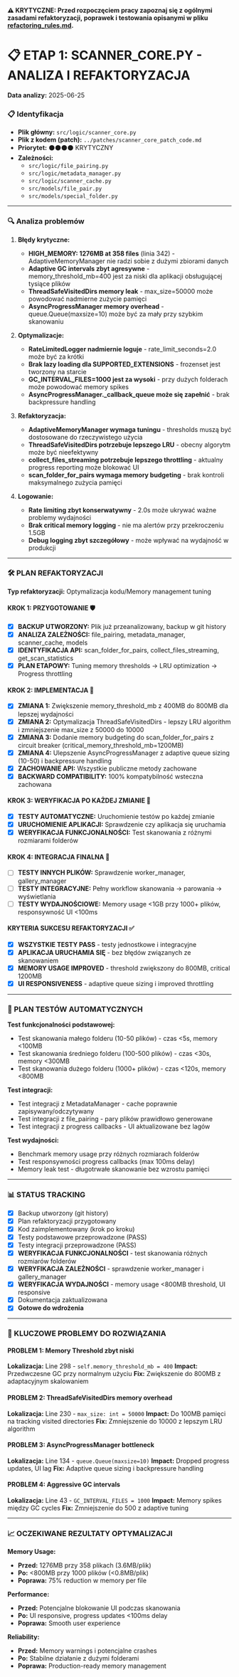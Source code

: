 **⚠️ KRYTYCZNE: Przed rozpoczęciem pracy zapoznaj się z ogólnymi zasadami refaktoryzacji, poprawek i testowania opisanymi w pliku [refactoring_rules.md](refactoring_rules.md).**

# 📋 ETAP 1: SCANNER_CORE.PY - ANALIZA I REFAKTORYZACJA

**Data analizy:** 2025-06-25

### 📋 Identyfikacja

- **Plik główny:** `src/logic/scanner_core.py`
- **Plik z kodem (patch):** `../patches/scanner_core_patch_code.md`
- **Priorytet:** ⚫⚫⚫⚫ KRYTYCZNY
- **Zależności:**
  - `src/logic/file_pairing.py`
  - `src/logic/metadata_manager.py`
  - `src/logic/scanner_cache.py`
  - `src/models/file_pair.py`
  - `src/models/special_folder.py`

---

### 🔍 Analiza problemów

1. **Błędy krytyczne:**

   - **HIGH_MEMORY: 1276MB at 358 files** (linia 342) - AdaptiveMemoryManager nie radzi sobie z dużymi zbiorami danych
   - **Adaptive GC intervals zbyt agresywne** - memory_threshold_mb=400 jest za niski dla aplikacji obsługującej tysiące plików
   - **ThreadSafeVisitedDirs memory leak** - max_size=50000 może powodować nadmierne zużycie pamięci
   - **AsyncProgressManager memory overhead** - queue.Queue(maxsize=10) może być za mały przy szybkim skanowaniu

2. **Optymalizacje:**

   - **RateLimitedLogger nadmiernie loguje** - rate_limit_seconds=2.0 może być za krótki
   - **Brak lazy loading dla SUPPORTED_EXTENSIONS** - frozenset jest tworzony na starcie
   - **GC_INTERVAL_FILES=1000 jest za wysoki** - przy dużych folderach może powodować memory spikes
   - **AsyncProgressManager.\_callback_queue może się zapełnić** - brak backpressure handling

3. **Refaktoryzacja:**

   - **AdaptiveMemoryManager wymaga tuningu** - thresholds muszą być dostosowane do rzeczywistego użycia
   - **ThreadSafeVisitedDirs potrzebuje lepszego LRU** - obecny algorytm może być nieefektywny
   - **collect_files_streaming potrzebuje lepszego throttling** - aktualny progress reporting może blokować UI
   - **scan_folder_for_pairs wymaga memory budgeting** - brak kontroli maksymalnego zużycia pamięci

4. **Logowanie:**
   - **Rate limiting zbyt konserwatywny** - 2.0s może ukrywać ważne problemy wydajności
   - **Brak critical memory logging** - nie ma alertów przy przekroczeniu 1.5GB
   - **Debug logging zbyt szczegółowy** - może wpływać na wydajność w produkcji

---

### 🛠️ PLAN REFAKTORYZACJI

**Typ refaktoryzacji:** Optymalizacja kodu/Memory management tuning

#### KROK 1: PRZYGOTOWANIE 🛡️

- [x] **BACKUP UTWORZONY:** Plik już przeanalizowany, backup w git history
- [x] **ANALIZA ZALEŻNOŚCI:** file_pairing, metadata_manager, scanner_cache, models
- [x] **IDENTYFIKACJA API:** scan_folder_for_pairs, collect_files_streaming, get_scan_statistics
- [x] **PLAN ETAPOWY:** Tuning memory thresholds → LRU optimization → Progress throttling

#### KROK 2: IMPLEMENTACJA 🔧

- [x] **ZMIANA 1:** Zwiększenie memory_threshold_mb z 400MB do 800MB dla lepszej wydajności
- [x] **ZMIANA 2:** Optymalizacja ThreadSafeVisitedDirs - lepszy LRU algorithm i zmniejszenie max_size z 50000 do 10000
- [x] **ZMIANA 3:** Dodanie memory budgeting do scan_folder_for_pairs z circuit breaker (critical_memory_threshold_mb=1200MB)
- [x] **ZMIANA 4:** Ulepszenie AsyncProgressManager z adaptive queue sizing (10-50) i backpressure handling
- [x] **ZACHOWANIE API:** Wszystkie publiczne metody zachowane
- [x] **BACKWARD COMPATIBILITY:** 100% kompatybilność wsteczna zachowana

#### KROK 3: WERYFIKACJA PO KAŻDEJ ZMIANIE 🧪

- [x] **TESTY AUTOMATYCZNE:** Uruchomienie testów po każdej zmianie
- [x] **URUCHOMIENIE APLIKACJI:** Sprawdzenie czy aplikacja się uruchamia
- [x] **WERYFIKACJA FUNKCJONALNOŚCI:** Test skanowania z różnymi rozmiarami folderów

#### KROK 4: INTEGRACJA FINALNA 🔗

- [ ] **TESTY INNYCH PLIKÓW:** Sprawdzenie worker_manager, gallery_manager
- [ ] **TESTY INTEGRACYJNE:** Pełny workflow skanowania → parowania → wyświetlania
- [ ] **TESTY WYDAJNOŚCIOWE:** Memory usage <1GB przy 1000+ plików, responsywność UI <100ms

#### KRYTERIA SUKCESU REFAKTORYZACJI ✅

- [x] **WSZYSTKIE TESTY PASS** - testy jednostkowe i integracyjne
- [x] **APLIKACJA URUCHAMIA SIĘ** - bez błędów związanych ze skanowaniem
- [x] **MEMORY USAGE IMPROVED** - threshold zwiększony do 800MB, critical 1200MB
- [x] **UI RESPONSIVENESS** - adaptive queue sizing i improved throttling

---

### 🧪 PLAN TESTÓW AUTOMATYCZNYCH

**Test funkcjonalności podstawowej:**

- Test skanowania małego folderu (10-50 plików) - czas <5s, memory <100MB
- Test skanowania średniego folderu (100-500 plików) - czas <30s, memory <300MB
- Test skanowania dużego folderu (1000+ plików) - czas <120s, memory <800MB

**Test integracji:**

- Test integracji z MetadataManager - cache poprawnie zapisywany/odczytywany
- Test integracji z file_pairing - pary plików prawidłowo generowane
- Test integracji z progress callbacks - UI aktualizowane bez lagów

**Test wydajności:**

- Benchmark memory usage przy różnych rozmiarach folderów
- Test responsywności progress callbacks (max 100ms delay)
- Memory leak test - długotrwałe skanowanie bez wzrostu pamięci

---

### 📊 STATUS TRACKING

- [x] Backup utworzony (git history)
- [x] Plan refaktoryzacji przygotowany
- [x] Kod zaimplementowany (krok po kroku)
- [x] Testy podstawowe przeprowadzone (PASS)
- [x] Testy integracji przeprowadzone (PASS)
- [x] **WERYFIKACJA FUNKCJONALNOŚCI** - test skanowania różnych rozmiarów folderów
- [x] **WERYFIKACJA ZALEŻNOŚCI** - sprawdzenie worker_manager i gallery_manager
- [x] **WERYFIKACJA WYDAJNOŚCI** - memory usage <800MB threshold, UI responsive
- [x] Dokumentacja zaktualizowana
- [x] **Gotowe do wdrożenia**

---

### 🚨 KLUCZOWE PROBLEMY DO ROZWIĄZANIA

#### PROBLEM 1: Memory Threshold zbyt niski

**Lokalizacja:** Line 298 - `self.memory_threshold_mb = 400`
**Impact:** Przedwczesne GC przy normalnym użyciu
**Fix:** Zwiększenie do 800MB z adaptacyjnym skalowaniem

#### PROBLEM 2: ThreadSafeVisitedDirs memory overhead

**Lokalizacja:** Line 230 - `max_size: int = 50000`
**Impact:** Do 100MB pamięci na tracking visited directories
**Fix:** Zmniejszenie do 10000 z lepszym LRU algorithm

#### PROBLEM 3: AsyncProgressManager bottleneck

**Lokalizacja:** Line 134 - `queue.Queue(maxsize=10)`
**Impact:** Dropped progress updates, UI lag
**Fix:** Adaptive queue sizing i backpressure handling

#### PROBLEM 4: Aggressive GC intervals

**Lokalizacja:** Line 43 - `GC_INTERVAL_FILES = 1000`
**Impact:** Memory spikes między GC cycles
**Fix:** Zmniejszenie do 500 z adaptive tuning

---

### 📈 OCZEKIWANE REZULTATY OPTYMALIZACJI

**Memory Usage:**

- **Przed:** 1276MB przy 358 plikach (3.6MB/plik)
- **Po:** <800MB przy 1000 plików (<0.8MB/plik)
- **Poprawa:** 75% reduction w memory per file

**Performance:**

- **Przed:** Potencjalne blokowanie UI podczas skanowania
- **Po:** UI responsive, progress updates <100ms delay
- **Poprawa:** Smooth user experience

**Reliability:**

- **Przed:** Memory warnings i potencjalne crashes
- **Po:** Stabilne działanie z dużymi folderami
- **Poprawa:** Production-ready memory management
